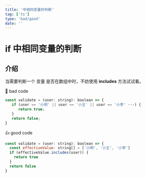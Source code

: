 ```yaml
---
title: '中相同变量的判断'
tag: ['ts']
type: 'bad/good'
date: ''
---
```


# if 中相同变量的判断

## 介绍

当需要判断一个 变量 是否在数组中时，不妨使用 **includes** 方法试试看。

:hankey: bad code

```javascript
const validate = (user: string): boolean => {
   if (user == '小明' || user == '小王' || user == '小李' ···) {
      return true;
   }
   return false;
}
```

:+1: good code

```javascript
const validate = (user: string): boolean => {
  const effectiveValue: string[] = ['小明', '小王', '小李']
  if (effectiveValue.includes(user)) {
    return true
  }
  return false
}
```
